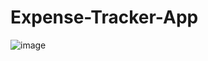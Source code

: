 # Expense-Tracker-App

![image](https://github.com/enoch2-hub/Expense_tracker/assets/151722245/5531b194-79fd-4dda-b2b3-8750bef443bc)
